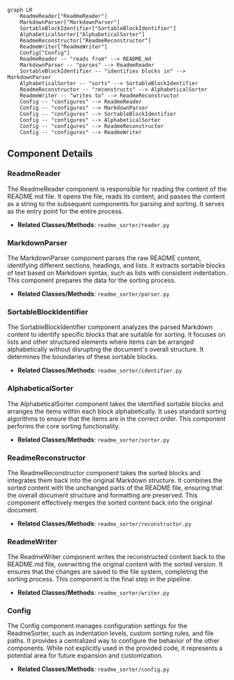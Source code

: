 ```mermaid
graph LR
    ReadmeReader["ReadmeReader"]
    MarkdownParser["MarkdownParser"]
    SortableBlockIdentifier["SortableBlockIdentifier"]
    AlphabeticalSorter["AlphabeticalSorter"]
    ReadmeReconstructor["ReadmeReconstructor"]
    ReadmeWriter["ReadmeWriter"]
    Config["Config"]
    ReadmeReader -- "reads from" --> README_md
    MarkdownParser -- "parses" --> ReadmeReader
    SortableBlockIdentifier -- "identifies blocks in" --> MarkdownParser
    AlphabeticalSorter -- "sorts" --> SortableBlockIdentifier
    ReadmeReconstructor -- "reconstructs" --> AlphabeticalSorter
    ReadmeWriter -- "writes to" --> ReadmeReconstructor
    Config -- "configures" --> ReadmeReader
    Config -- "configures" --> MarkdownParser
    Config -- "configures" --> SortableBlockIdentifier
    Config -- "configures" --> AlphabeticalSorter
    Config -- "configures" --> ReadmeReconstructor
    Config -- "configures" --> ReadmeWriter
```

## Component Details

### ReadmeReader
The ReadmeReader component is responsible for reading the content of the README.md file. It opens the file, reads its content, and passes the content as a string to the subsequent components for parsing and sorting. It serves as the entry point for the entire process.
- **Related Classes/Methods**: `readme_sorter/reader.py`

### MarkdownParser
The MarkdownParser component parses the raw README content, identifying different sections, headings, and lists. It extracts sortable blocks of text based on Markdown syntax, such as lists with consistent indentation. This component prepares the data for the sorting process.
- **Related Classes/Methods**: `readme_sorter/parser.py`

### SortableBlockIdentifier
The SortableBlockIdentifier component analyzes the parsed Markdown content to identify specific blocks that are suitable for sorting. It focuses on lists and other structured elements where items can be arranged alphabetically without disrupting the document's overall structure. It determines the boundaries of these sortable blocks.
- **Related Classes/Methods**: `readme_sorter/identifier.py`

### AlphabeticalSorter
The AlphabeticalSorter component takes the identified sortable blocks and arranges the items within each block alphabetically. It uses standard sorting algorithms to ensure that the items are in the correct order. This component performs the core sorting functionality.
- **Related Classes/Methods**: `readme_sorter/sorter.py`

### ReadmeReconstructor
The ReadmeReconstructor component takes the sorted blocks and integrates them back into the original Markdown structure. It combines the sorted content with the unchanged parts of the README file, ensuring that the overall document structure and formatting are preserved. This component effectively merges the sorted content back into the original document.
- **Related Classes/Methods**: `readme_sorter/reconstructor.py`

### ReadmeWriter
The ReadmeWriter component writes the reconstructed content back to the README.md file, overwriting the original content with the sorted version. It ensures that the changes are saved to the file system, completing the sorting process. This component is the final step in the pipeline.
- **Related Classes/Methods**: `readme_sorter/writer.py`

### Config
The Config component manages configuration settings for the ReadmeSorter, such as indentation levels, custom sorting rules, and file paths. It provides a centralized way to configure the behavior of the other components. While not explicitly used in the provided code, it represents a potential area for future expansion and customization.
- **Related Classes/Methods**: `readme_sorter/config.py`

